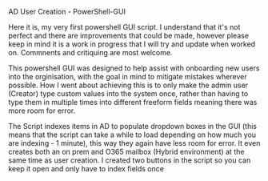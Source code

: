 AD User Creation - PowerShell-GUI

Here it is, my very first powershell GUI script. I understand that it's not perfect and there are improvements that could be made, however please keep in mind it is a work in progress that I will try and update when worked on. Commnents and critiquing are most welcome.

This powershell GUI was designed to help assist with onboarding new users into the orginisation, with the goal in mind to mitigate mistakes wherever possible. How I went about achieving this is to only make the admin user (Creator) type custom values into the system once, rather than having to type them in multiple times into different freeform fields meaning there was more room for error.

The Script indexes items in AD to populate dropdown boxes in the GUI (this means that the script can take a while to load depending on how much you are indexing - 1 minute), this way they again have less room for error. It even creates both an on prem and O365 mailbox (Hybrid environment) at the same time as user creation. I created two buttons in the script so you can keep it open and only have to index fields once
